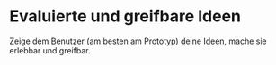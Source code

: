 # Evaluierte und greifbare Ideen

Zeige dem Benutzer (am besten am Prototyp) deine Ideen, mache sie erlebbar und greifbar.
